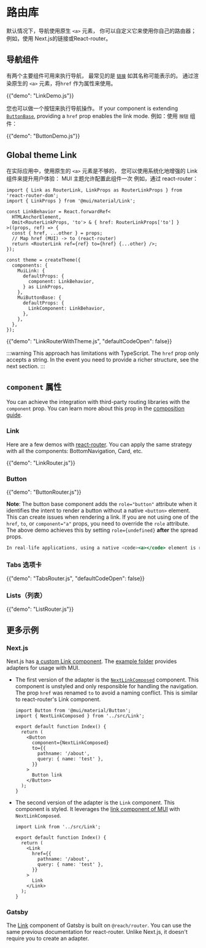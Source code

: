 # 路由库

<p class="description">默认情况下，导航使用原生 <code>&lt;a&gt;</code> 元素， 你可以自定义它来使用你自己的路由器； 例如，使用 Next.js的链接或React-router。</p>

## 导航组件

有两个主要组件可用来执行导航， 最常见的是 [`链接`](/material-ui/react-link/) 如其名称可能表示的。 通过渲染原生的 `<a>` 元素，将`href` 作为属性来使用。

{{"demo": "LinkDemo.js"}}

您也可以做一个按钮来执行导航操作。 If your component is extending [`ButtonBase`](/material-ui/api/button-base/), providing a `href` prop enables the link mode. 例如：使用 `按钮` 组件：

{{"demo": "ButtonDemo.js"}}

## Global theme Link

在实际应用中，使用原生的 `<a>` 元素是不够的， 您可以使用系统化地增强的 Link 组件来提升用户体验： MUI 主题允许配置此组件一次 例如，通过 react-router：

```tsx
import { Link as RouterLink, LinkProps as RouterLinkProps } from 'react-router-dom';
import { LinkProps } from '@mui/material/Link';

const LinkBehavior = React.forwardRef<
  HTMLAnchorElement,
  Omit<RouterLinkProps, 'to'> & { href: RouterLinkProps['to'] }
>((props, ref) => {
  const { href, ...other } = props;
  // Map href (MUI) -> to (react-router)
  return <RouterLink ref={ref} to={href} {...other} />;
});

const theme = createTheme({
  components: {
    MuiLink: {
      defaultProps: {
        component: LinkBehavior,
      } as LinkProps,
    },
    MuiButtonBase: {
      defaultProps: {
        LinkComponent: LinkBehavior,
      },
    },
  },
});
```

{{"demo": "LinkRouterWithTheme.js", "defaultCodeOpen": false}}

:::warning
This approach has limitations with TypeScript. The `href` prop only accepts a string. In the event you need to provide a richer structure, see the next section.
:::

## `component` 属性

You can achieve the integration with third-party routing libraries with the `component` prop. You can learn more about this prop in the [composition guide](/material-ui/guides/composition/#component-prop).

### Link

Here are a few demos with [react-router](https://github.com/remix-run/react-router). You can apply the same strategy with all the components: BottomNavigation, Card, etc.

{{"demo": "LinkRouter.js"}}

### Button

{{"demo": "ButtonRouter.js"}}

**Note**: The button base component adds the `role="button"` attribute when it identifies the intent to render a button without a native `<button>` element. This can create issues when rendering a link. If you are not using one of the `href`, `to`, or `component="a"` props, you need to override the `role` attribute. The above demo achieves this by setting `role={undefined}` **after** the spread props.

```jsx
In real-life applications, using a native <code><a></code> element is rarely enough. You can improve the user experience by using an enhanced Link component systematically. The theme of Material-UI allows configuring this component once. For instance, with react-router:
```

### Tabs 选项卡

{{"demo": "TabsRouter.js", "defaultCodeOpen": false}}

### Lists（列表）

{{"demo": "ListRouter.js"}}

## 更多示例

### Next.js

Next.js has [a custom Link component](https://nextjs.org/docs/api-reference/next/link). The [example folder](https://github.com/mui/material-ui/tree/HEAD/examples/material-ui-nextjs-pages-router-ts) provides adapters for usage with MUI.

- The first version of the adapter is the [`NextLinkComposed`](https://github.com/mui/material-ui/tree/HEAD/examples/material-ui-nextjs-pages-router-ts/src/Link.tsx) component. This component is unstyled and only responsible for handling the navigation. The prop `href` was renamed `to` to avoid a naming conflict. This is similar to react-router's Link component.

  ```tsx
  import Button from '@mui/material/Button';
  import { NextLinkComposed } from '../src/Link';

  export default function Index() {
    return (
      <Button
        component={NextLinkComposed}
        to={{
          pathname: '/about',
          query: { name: 'test' },
        }}
      >
        Button link
      </Button>
    );
  }
  ```

- The second version of the adapter is the `Link` component. This component is styled. It leverages the [link component of MUI](/material-ui/react-link/) with `NextLinkComposed`.

  ```tsx
  import Link from '../src/Link';

  export default function Index() {
    return (
      <Link
        href={{
          pathname: '/about',
          query: { name: 'test' },
        }}
      >
        Link
      </Link>
    );
  }
  ```

### Gatsby

The [Link](https://www.gatsbyjs.com/docs/linking-between-pages/) component of Gatsby is built on `@reach/router`. You can use the same previous documentation for react-router. Unlike Next.js, it doesn't require you to create an adapter.
